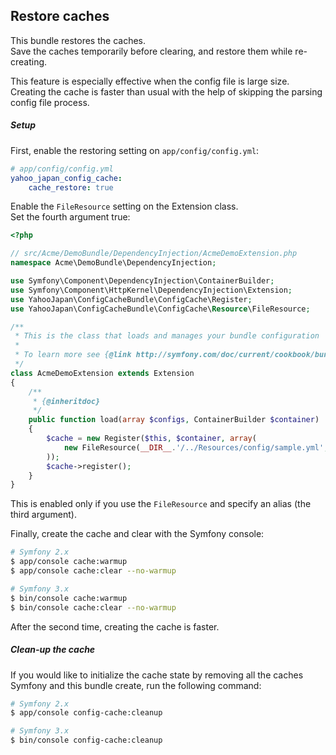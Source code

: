 Restore caches
--------------

This bundle restores the caches.  
Save the caches temporarily before clearing, and restore them while re-creating.

This feature is especially effective when the config file is large size.  
Creating the cache is faster than usual with the help of skipping the parsing config file process.

##### Setup

First, enable the restoring setting on `app/config/config.yml`:

```yml
# app/config/config.yml
yahoo_japan_config_cache:
    cache_restore: true
```

Enable the `FileResource` setting on the Extension class.  
Set the fourth argument true:

```php
<?php

// src/Acme/DemoBundle/DependencyInjection/AcmeDemoExtension.php
namespace Acme\DemoBundle\DependencyInjection;

use Symfony\Component\DependencyInjection\ContainerBuilder;
use Symfony\Component\HttpKernel\DependencyInjection\Extension;
use YahooJapan\ConfigCacheBundle\ConfigCache\Register;
use YahooJapan\ConfigCacheBundle\ConfigCache\Resource\FileResource;

/**
 * This is the class that loads and manages your bundle configuration
 *
 * To learn more see {@link http://symfony.com/doc/current/cookbook/bundles/extension.html}
 */
class AcmeDemoExtension extends Extension
{
    /**
     * {@inheritdoc}
     */
    public function load(array $configs, ContainerBuilder $container)
    {
        $cache = new Register($this, $container, array(
            new FileResource(__DIR__.'/../Resources/config/sample.yml', null, 'sample', true),
        ));
        $cache->register();
    }
}
```

This is enabled only if you use the `FileResource` and specify an alias (the third argument).

Finally, create the cache and clear with the Symfony console:

```sh
# Symfony 2.x
$ app/console cache:warmup
$ app/console cache:clear --no-warmup

# Symfony 3.x
$ bin/console cache:warmup
$ bin/console cache:clear --no-warmup
```

After the second time, creating the cache is faster.

##### Clean-up the cache

If you would like to initialize the cache state by removing all the caches Symfony and this bundle create, run the following command:

```sh
# Symfony 2.x
$ app/console config-cache:cleanup

# Symfony 3.x
$ bin/console config-cache:cleanup
```

